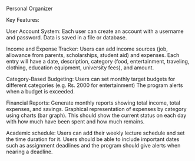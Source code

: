 Personal Organizer

Key Features:

User Account System:
  Each user can create an account with a username and password.
  Data is saved in a file or database.
  
Income and Expense Tracker:
  Users can add income sources (job, allowance from parents, scholarships, student aid) and expenses.
  Each entry will have a date, description, category (food, entertainment, traveling, clothing, education equipment, university fees), and amount.
  
Category-Based Budgeting:
  Users can set monthly target budgets for different categories (e.g. Rs. 2000 for entertainment)
  The program alerts when a budget is exceeded.
  
Financial Reports:
  Generate monthly reports showing total income, total expenses, and savings.
  Graphical representation of expenses by category using charts (bar graph). This should show the current status on each day with how much have been spent and how much remains.
  
Academic schedule:
  Users can add their weekly lecture schedule and set the time duration for it.
  Users should be able to include important dates such as assignment deadlines and the program should give alerts when nearing a deadline.

